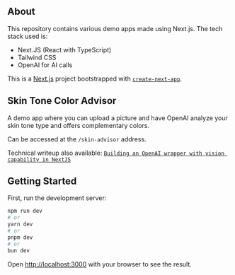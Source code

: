 ## About

This repository contains various demo apps made using Next.js. The tech stack used is:
- Next.JS (React with TypeScript)
- Tailwind CSS
- OpenAI for AI calls

This is a [Next.js](https://nextjs.org) project bootstrapped with [`create-next-app`](https://nextjs.org/docs/app/api-reference/cli/create-next-app).

## Skin Tone Color Advisor
A demo app where you can upload a picture and have OpenAI analyze your skin tone type and offers complementary colors.

Can be accessed at the  `/skin-advisor` address.

Technical writeup also available: [`Building an OpenAI wrapper with vision capability in NextJS`](https://hafiz.blog/2025/05/04/building-an-openai-wrapper-with-vision-capability-in-nextjs/)


## Getting Started

First, run the development server:

```bash
npm run dev
# or
yarn dev
# or
pnpm dev
# or
bun dev
```

Open [http://localhost:3000](http://localhost:3000) with your browser to see the result.

